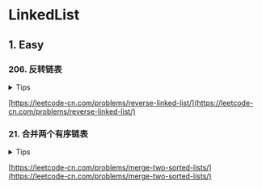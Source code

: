 # LinkedList

## 1. Easy

### 206. 反转链表

<details>
<summary>Tips</summary>

1. 维护一个pre节点

</details>

[https://leetcode-cn.com/problems/reverse-linked-list/](https://leetcode-cn.com/problems/reverse-linked-list/)

### 21. 合并两个有序链表

<details>
<summary>Tips</summary>

1. 只要维护一个烧饼节点和一个pre就很容易了

</details>

[https://leetcode-cn.com/problems/merge-two-sorted-lists/](https://leetcode-cn.com/problems/merge-two-sorted-lists/)